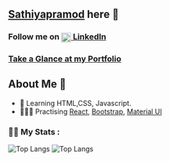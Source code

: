 ## <a href="https://github.com/Sathiyapramod" taget="blank">Sathiyapramod</a> here 👋

### <p>Follow me on <a href="https://www.linkedin.com/in/sathiyapramod" target="_blank"><img align="center" src="https://cdn.jsdelivr.net/npm/simple-icons@3.0.1/icons/linkedin.svg" alt="LinkedInProfile" height="20" width="20" /> LinkedIn </p>
  
### Take a Glance at my <a href="https://portfolio-designed-sathiyapramod.netlify.app/" target="_blank">Portfolio</a>

## About Me 🙂
  
- 🌱 Learning HTML,CSS, Javascript.
- 🏃🏼‍♂️ Practising <a href="https://legacy.reactjs.org/" target="_blank">React</a>, <a href="https://getbootstrap.com/" target="blank">Bootstrap</a>, <a href="https://mui.com/" target="blank">Material UI</a>

### 🏋🏼‍ My Stats :
  
  ![Top Langs](https://github-readme-stats.vercel.app/api/top-langs/?username=sathiyapramod&layout=compact$theme=vision-friendly-light)
  ![Top Langs](https://github-readme-stats.vercel.app/api/?username=sathiyapramod&layout=compact&theme=vision-friendly-light)
